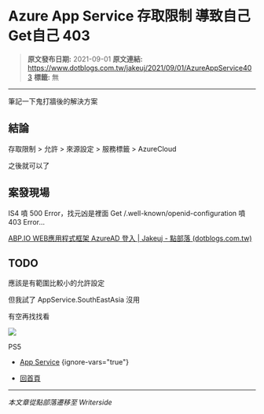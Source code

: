 # Azure App Service 存取限制 導致自己Get自己 403

> **原文發布日期:** 2021-09-01
> **原文連結:** https://www.dotblogs.com.tw/jakeuj/2021/09/01/AzureAppService403
> **標籤:** 無

---

筆記一下鬼打牆後的解決方案

## 結論

存取限制 > 允許 > 來源設定 > 服務標籤 > AzureCloud

之後就可以了

## 案發現場

IS4 噴 500 Error，找元凶是裡面 Get /.well-known/openid-configuration 噴 403 Error…

[ABP.IO WEB應用程式框架 AzureAD 登入 | Jakeuj - 點部落 (dotblogs.com.tw)](https://www.dotblogs.com.tw/jakeuj/2021/08/23/AbpAzureAdLogin)

## TODO

應該是有範圍比較小的允許設定

但我試了 AppService.SouthEastAsia 沒用

有空再找找看

![](https://card.psnprofiles.com/1/jakeuj.png)

PS5

* [App Service](/jakeuj/Tags?qq=App%20Service)
{ignore-vars="true"}

* [回首頁](/jakeuj)

---

*本文章從點部落遷移至 Writerside*
